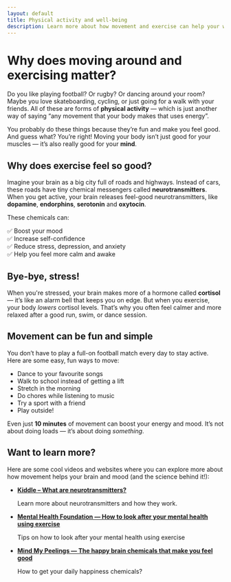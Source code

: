 ```yaml
---
layout: default
title: Physical activity and well-being
description: Learn more about how movement and exercise can help your well-being!
---
```


# Why does moving around and exercising matter?

Do you like playing football? Or rugby? Or dancing around your room? Maybe you love skateboarding, cycling, or just going for a walk with your friends. All of these are forms of **physical activity** — which is just another way of saying “any movement that your body makes that uses energy”.

You probably do these things because they’re fun and make you feel good. And guess what? You’re right! Moving your body isn’t just good for your muscles — it’s also really good for your **mind**.

## Why does exercise feel so good?

Imagine your brain as a big city full of roads and highways. Instead of cars, these roads have tiny chemical messengers called **neurotransmitters**. When you get active, your brain releases feel-good neurotransmitters, like **dopamine**, **endorphins**, **serotonin** and **oxytocin**.

These chemicals can:

✅ Boost your mood  
✅ Increase self-confidence  
✅ Reduce stress, depression, and anxiety  
✅ Help you feel more calm and awake

## Bye-bye, stress!

When you're stressed, your brain makes more of a hormone called **cortisol** — it’s like an alarm bell that keeps you on edge. But when you exercise, your body *lowers* cortisol levels. That’s why you often feel calmer and more relaxed after a good run, swim, or dance session.

## Movement can be fun and simple

You don’t have to play a full-on football match every day to stay active. Here are some easy, fun ways to move:

- Dance to your favourite songs  
- Walk to school instead of getting a lift  
- Stretch in the morning  
- Do chores while listening to music  
- Try a sport with a friend  
- Play outside!

Even just **10 minutes** of movement can boost your energy and mood. It’s not about doing loads — it’s about doing *something*.

## Want to learn more?

Here are some cool videos and websites where you can explore more about how movement helps your brain and mood (and the science behind it!):

- **[Kiddle – What are neurotransmitters?](https://kids.kiddle.co/Neurotransmitter)**
    
    Learn more about neurotransmitters and how they work.

- **[Mental Health Foundation — How to look after your mental health using exercise](https://www.mentalhealth.org.uk/explore-mental-health/publications/how-look-after-your-mental-health-using-exercise)**
  
    Tips on how to look after your mental health using exercise

- **[Mind My Peelings — The happy brain chemicals that make you feel good](https://www.mindmypeelings.com/blog/daily-dose-of-happiness-chemicals)**
  
  How to get your daily happiness chemicals?


